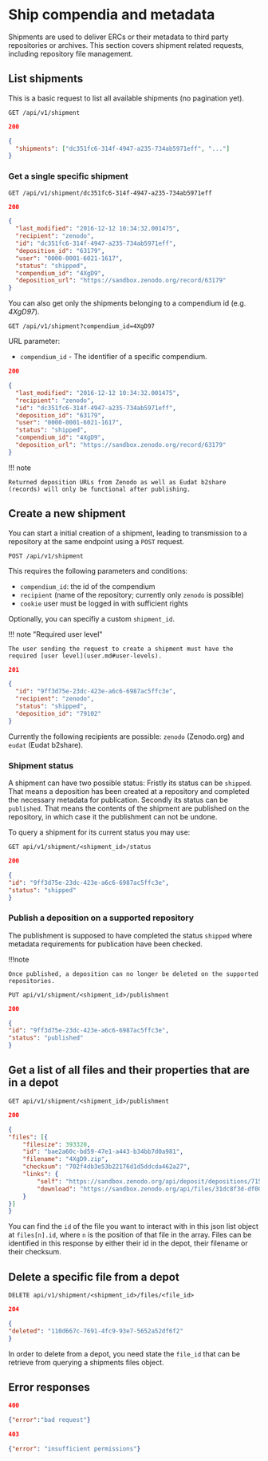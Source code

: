 # Ship compendia and metadata

Shipments are used to deliver ERCs or their metadata to third party repositories or archives. This section covers shipment related requests, including repository file management.

## List shipments

This is a basic request to list all available shipments (no pagination yet).

`GET /api/v1/shipment`

```json
200

{
  "shipments": ["dc351fc6-314f-4947-a235-734ab5971eff", "..."]
}
```

### Get a single specific shipment

`GET /api/v1/shipment/dc351fc6-314f-4947-a235-734ab5971eff`

```json
200 

{
  "last_modified": "2016-12-12 10:34:32.001475",
  "recipient": "zenodo",
  "id": "dc351fc6-314f-4947-a235-734ab5971eff",
  "deposition_id": "63179",
  "user": "0000-0001-6021-1617",
  "status": "shipped",
  "compendium_id": "4XgD9",
  "deposition_url": "https://sandbox.zenodo.org/record/63179"
}
```

You can also get only the shipments belonging to a compendium id (e.g. _4XgD97_).

`GET /api/v1/shipment?compendium_id=4XgD97`

URL parameter:
- `compendium_id` - The identifier of a specific compendium.

```json
200 

{
  "last_modified": "2016-12-12 10:34:32.001475",
  "recipient": "zenodo",
  "id": "dc351fc6-314f-4947-a235-734ab5971eff",
  "deposition_id": "63179",
  "user": "0000-0001-6021-1617",
  "status": "shipped",
  "compendium_id": "4XgD9",
  "deposition_url": "https://sandbox.zenodo.org/record/63179"
}
```

!!! note

    Returned deposition URLs from Zenodo as well as Eudat b2share (records) will only be functional after publishing.

## Create a new shipment

You can start a initial creation of a shipment, leading to transmission to a repository at the same endpoint using a `POST` request.

`POST /api/v1/shipment`

This requires the following parameters and conditions:

- `compendium_id`: the id of the compendium
- `recipient` (name of the repository; currently only `zenodo` is possible)
- `cookie` user must be logged in with sufficient rights

Optionally, you can specifiy a custom `shipment_id`.

!!! note "Required user level"

    The user sending the request to create a shipment must have the required [user level](user.md#user-levels).


```json
201

{
  "id": "9ff3d75e-23dc-423e-a6c6-6987ac5ffc3e",
  "recipient": "zenodo",
  "status": "shipped",
  "deposition_id": "79102"
}
```

Currently the following recipients are possible: `zenodo` (Zenodo.org) and `eudat` (Eudat b2share).


### Shipment status

A shipment can have two possible status: Fristly its status can be `shipped`. That means a deposition has been created at a repository and completed the necessary metadata for publication. Secondly its status can be `published`. That means the contents of the shipment are published on the repository, in which case it the publishment can not be undone. 

To query a shipment for its current status you may use:

`GET api/v1/shipment/<shipment_id>/status`


```json
200

{
"id": "9ff3d75e-23dc-423e-a6c6-6987ac5ffc3e",
"status": "shipped"
}
```

### Publish a deposition on a supported repository

The publishment is supposed to have completed the status `shipped` where metadata requirements for publication have been checked.

!!!note

    Once published, a deposition can no longer be deleted on the supported repositories.

`PUT api/v1/shipment/<shipment_id>/publishment`


```json
200

{
"id": "9ff3d75e-23dc-423e-a6c6-6987ac5ffc3e",
"status": "published"
}
```

<!--### File management in a repository depot-->

## Get a list of all files and their properties that are in a depot

`GET api/v1/shipment/<shipment_id>/publishment`

```json
200

{
"files": [{
	"filesize": 393320,
	"id": "bae2a60c-bd59-47e1-a443-b34bb7d0a981",
	"filename": "4XgD9.zip",
	"checksum": "702f4db3e53b22176d1d5ddcda462a27",
	"links": {
		"self": "https://sandbox.zenodo.org/api/deposit/depositions/71552/files/bae2a60c-bd59-47e1-a443-b34bb7d0a981",
		"download": "https://sandbox.zenodo.org/api/files/31dc8f3d-df00-4d8a-bd99-64ef341372b3/4XgD9.zip"
	}
}]
}
```

You can find the `id` of the file you want to interact with in this json list object at `files[n].id`, where `n` is the position of that file in the array.
Files can be identified in this response by either their id in the depot, their filename or their checksum.

## Delete a specific file from a depot

`DELETE api/v1/shipment/<shipment_id>/files/<file_id>`

```json
204

{
"deleted": "110d667c-7691-4fc9-93e7-5652a52df6f2"
}
```

In order to delete from a depot, you need state the `file_id` that can be retrieve from querying a shipments files object.

## Error responses 

```json
400

{"error":"bad request"}
```


```json
403

{"error": "insufficient permissions"}
```
